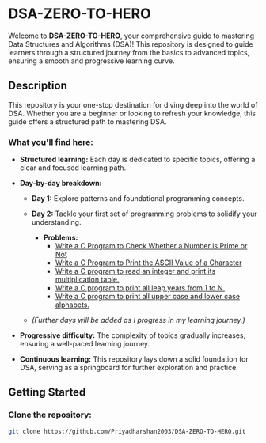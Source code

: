 # DSA-ZERO-TO-HERO

Welcome to **DSA-ZERO-TO-HERO**, your comprehensive guide to mastering Data Structures and Algorithms (DSA)! This repository is designed to guide learners through a structured journey from the basics to advanced topics, ensuring a smooth and progressive learning curve.

## Description

This repository is your one-stop destination for diving deep into the world of DSA. Whether you are a beginner or looking to refresh your knowledge, this guide offers a structured path to mastering DSA.

### What you'll find here:

- **Structured learning:** Each day is dedicated to specific topics, offering a clear and focused learning path.

- **Day-by-day breakdown:**
  - **Day 1:** Explore patterns and foundational programming concepts.
  - **Day 2:** Tackle your first set of programming problems to solidify your understanding.
    - **Problems:**
      - [Write a C Program to Check Whether a Number is Prime or Not](Day2/1.Program_to_Check_Prime_Number.c)
      - [Write a C Program to Print the ASCII Value of a Character](Day2/2.ASCII_Value.c)
      - [Write a C program to read an integer and print its multiplication table.](Day2/3.Multiplication_Table.c)
      - [Write a C program to print all leap years from 1 to N.](Day2/4.Leap_Years.c)
      - [Write a C program to print all upper case and lower case alphabets.](Day2/5.Alphabets.c)

  - *(Further days will be added as I progress in my learning journey.)*

- **Progressive difficulty:** The complexity of topics gradually increases, ensuring a well-paced learning journey.

- **Continuous learning:** This repository lays down a solid foundation for DSA, serving as a springboard for further exploration and practice.

## Getting Started

### Clone the repository:

```bash
git clone https://github.com/Priyadharshan2003/DSA-ZERO-TO-HERO.git

